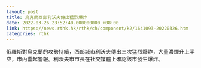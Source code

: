 ```yaml
---
layout: post
title: 烏克蘭西部利沃夫傳出猛烈爆炸
date: 2022-03-26 23:52:40.000000000 +08:00
link: https://news.rthk.hk/rthk/ch/component/k2/1641093-20220326.htm
categories: rthk
---
```


俄羅斯對烏克蘭的攻勢持續，西部城市利沃夫傳出三次猛烈爆炸，大量濃煙升上半空，市內響起警報。利沃夫市市長在社交媒體上確認該市發生爆炸。
 
